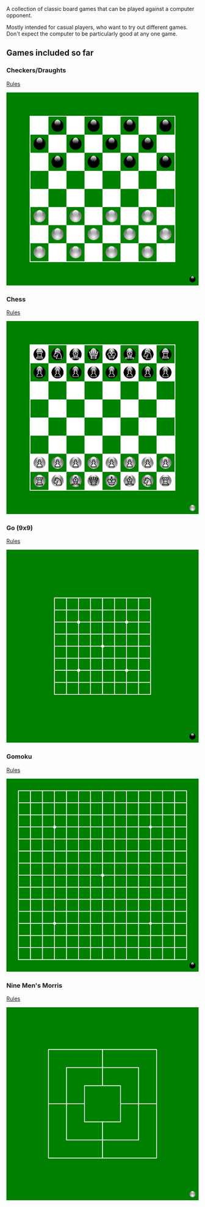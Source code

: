 A collection of classic board games that can be played against a computer opponent.

Mostly intended for casual players, who want to try out different games. Don't expect the computer to be particularly good at any one game.

## Games included so far
### Checkers/Draughts
[Rules](https://wcdf.net/rules.htm)

![Checkers intial position](img/screenshots/checkers.png)

### Chess
[Rules](https://handbook.fide.com/chapter/E012023)

![Chess intial position](img/screenshots/chess.png)

### Go (9x9)
[Rules](https://www.cs.cmu.edu/~wjh/go/rules/Chinese.html)

![Go intial position](img/screenshots/go9.png)

### Gomoku
[Rules](https://en.wikipedia.org/wiki/Gomoku)

![Gomoku intial position](img/screenshots/gomoku.png)

### Nine Men's Morris
[Rules](https://library.slmath.org/books/Book29/files/gasser.pdf)

![Nine Men's Morris intial position](img/screenshots/morris.png)